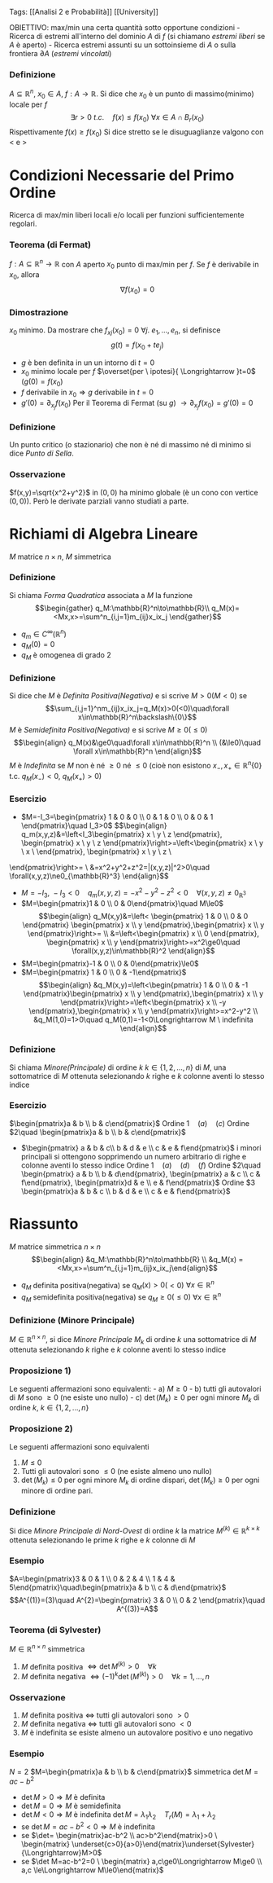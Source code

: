 Tags: [[Analisi 2 e Probabilità]] [[University]] 

OBIETTIVO: max/min una certa quantità sotto opportune condizioni
	- Ricerca di estremi all'interno del dominio $A$ di $f$ (si chiamano *estremi liberi* se $A$ è aperto)
	- Ricerca estremi assunti su un sottoinsieme di $A$ o sulla frontiera $\partial A$ (*estremi vincolati*) 
	
### Definizione
$A\subseteq\mathbb{R}^n$, $x_0\in A$, $f:A\to\mathbb{R}$. Si dice che $x_0$ è un punto di massimo(minimo) locale per $f$ $$\exists r>0 \ t.c.\quad f(x)\le f(x_0) \ \forall x\in A \cap B_r(x_0)$$
Rispettivamente $f(x)\ge f(x_0)$
Si dice stretto se le disuguaglianze valgono con $<$ e $>$

# Condizioni Necessarie del Primo Ordine
Ricerca di max/min liberi locali e/o locali per funzioni sufficientemente regolari.
### Teorema (di Fermat)
$f:A\subseteq\mathbb{R}^n\to\mathbb{R}$ con $A$ aperto $x_0$ punto di max/min per $f$. Se $f$ è derivabile in $x_0$, allora $$\nabla f(x_0)=0$$
### Dimostrazione 
$x_0$ minimo. Da mostrare che $f_{xj}(x_0)=0 \ \forall j$. $e_1,\ldots,e_n$, si definisce 
$$g(t)=f(x_0+te_j)$$
- $g$ è ben definita in un un intorno di $t=0$ 
- $x_0$ minimo locale per $f$ $\overset{per \ ipotesi}{ \Longrightarrow }t=0$ ($g(0)=f(x_0)$
- $f$ derivabile in $x_0\Longrightarrow g$ derivabile in $t=0$
- $g'(0)=\partial_{x_j}f(x_0)$
Per il Teorema di Fermat (su $g$) $\longrightarrow \partial_{x_j}f(x_0)=g'(0)=0$
### Definizione
Un punto critico (o stazionario) che non è né di massimo né di minimo si dice *Punto di Sella*.
### Osservazione
$f(x,y)=\sqrt{x^2+y^2}$ in $(0,0)$ ha minimo globale (è un cono con vertice $(0,0)$). Però le derivate parziali vanno studiati a parte.
# Richiami di Algebra Lineare
$M$ matrice $n\times n$, $M$ simmetrica
### Definizione
Si chiama *Forma Quadratica* associata a $M$ la funzione
$$\begin{gather}
q_M:\mathbb{R}^n\to\mathbb{R}\\
q_M(x)=<Mx,x>=\sum^n_{i,j=1}m_{ij}x_ix_j
\end{gather}$$
- $q_m\in C^{\infty}(\mathbb{R}^n)$
- $q_M(0)=0$
- $q_M$ è omogenea di grado $2$
### Definizione
Si dice che $M$ è *Definita Positiva(Negativa)* e si scrive $M>0$($M<0$) se
$$\sum_{i,j=1}^nm_{ij}x_ix_j=q_M(x)>0(<0)\quad\forall x\in\mathbb{R}^n\backslash\{0\}$$
$M$ è *Semidefinita Positiva(Negativa)* e si scrive $M\ge0$($\le0$)
$$\begin{align}
q_M(x)&\ge0\quad\forall x\in\mathbb{R}^n \\
(&\le0)\quad \forall x\in\mathbb{R}^n
\end{align}$$
$M$ è *Indefinita* se $M$ non è né $\ge 0$ né $\le0$ (cioè non esistono $x_-,x_+\in\mathbb{R}^n\{0\}$ t.c. $q_M(x_-)<0$, $q_M(x_+)>0$)
### Esercizio
- $M=-I_3=\begin{pmatrix} 1 & 0 & 0 \\ 0 & 1 & 0 \\ 0 & 0 & 1 \end{pmatrix}\quad I_3>0$
$$\begin{align}
q_m(x,y,z)&=\left<I_3\begin{pmatrix} x  \\
y \\
z
\end{pmatrix},
\begin{pmatrix}
x \\
y \\
z
\end{pmatrix}\right>=\left<\begin{pmatrix}
x \\
y \\
x \\
\end{pmatrix},
\begin{pmatrix}
x \\
y \\
z \\

\end{pmatrix}\right>= \\
&=x^2+y^2+z^2=|(x,y,z)|^2>0\quad \forall(x,y,z)\ne0_{\mathbb{R}^3}
\end{align}$$
- $M=-I_3, \ -I_3<0 \quad q_m(x,y,z)=-x^2-y^2-z^2<0\quad \forall(x,y,z)\ne0_{\mathbb{R}^3}$
- $M=\begin{pmatrix}1 & 0 \\ 0 & 0\end{pmatrix}\quad M\le0$
$$\begin{align}
q_M(x,y)&=\left< \begin{pmatrix}
1 & 0 \\
0 & 0
\end{pmatrix} \begin{pmatrix}
x \\
y
\end{pmatrix},\begin{pmatrix}
x \\
y
\end{pmatrix}\right>= \\
&=\left<\begin{pmatrix}
x \\
0
\end{pmatrix}, \begin{pmatrix}
x \\
y
\end{pmatrix}\right>=x^2\ge0\quad \forall(x,y,z)\in\mathbb{R}^2
\end{align}$$
- $M=\begin{pmatrix}-1 & 0 \\ 0 & 0\end{pmatrix}\le0$
- $M=\begin{pmatrix} 1 & 0 \\ 0 & -1\end{pmatrix}$
$$\begin{align}
&q_M(x,y)=\left<\begin{pmatrix}
1 & 0 \\
0 & -1
\end{pmatrix}\begin{pmatrix}
x \\
y
\end{pmatrix},\begin{pmatrix}
x \\
y
\end{pmatrix}\right>=\left<\begin{pmatrix}
x \\
-y
\end{pmatrix},\begin{pmatrix}
x \\
y
\end{pmatrix}\right>=x^2-y^2 \\
&q_M(1,0)=1>0\quad q_M(0,1)=-1<0\Longrightarrow M \ indefinita
\end{align}$$
### Definizione
Si chiama *Minore(Principale)* di ordine $k$ $k\in\{1,2,\ldots,n\}$ di $M$, una sottomatrice di $M$ ottenuta selezionando $k$ righe e $k$ colonne aventi lo stesso indice
### Esercizio
$\begin{pmatrix}a & b \\ b & c\end{pmatrix}$
Ordine $1\quad(a)\quad(c)$
Ordine $2\quad \begin{pmatrix}a & b \\ b & c\end{pmatrix}$
- $\begin{pmatrix} a & b & c\\ b & d & e \\ c & e & f\end{pmatrix}$ 
	i minori principali si ottengono sopprimendo un numero arbitrario di righe e colonne aventi lo stesso indice
Ordine $1\quad(a)\quad(d)\quad(f)$
Ordine $2\quad \begin{pmatrix} a & b \\ b & d\end{pmatrix}, \begin{pmatrix} a & c \\ c & f\end{pmatrix}, \begin{pmatrix}d & e \\ e & f\end{pmatrix}$
Ordine $3 \begin{pmatrix}a & b & c \\ b & d & e \\ c & e & f\end{pmatrix}$

# Riassunto
$M$ matrice simmetrica $n\times n$ 
$$\begin{align}
&q_M:\mathbb{R}^n\to\mathbb{R} \\
&q_M(x)
=<Mx,x>=\sum^n_{i,j=1}m_{ij}x_ix_j\end{align}$$
- $q_M$ definita positiva(negativa) se $q_M(x)>0$($<0$) $\forall x\in \mathbb{R}^n$ 
- $q_M$ semidefinita positiva(negativa) se $q_M\ge0$($\le0$) $\forall x\in\mathbb{R}^n$ 
### Definizione (Minore Principale)
$M\in\mathbb{R}^{n\times n}$, si dice *Minore Principale* $M_k$ di ordine $k$ una sottomatrice di $M$ ottenuta selezionando $k$ righe e $k$ colonne aventi lo stesso indice
### Proposizione 1)
Le seguenti affermazioni sono equivalenti:
	- a) $M\ge0$
	- b) tutti gli autovalori di $M$ sono $\ge0$ (ne esiste uno nullo)
	- c) $\det(M_k)\ge 0$ per ogni minore $M_k$ di ordine $k$, $k\in\{1,2,\ldots,n\}$
### Proposizione 2) 
Le seguenti affermazioni sono equivalenti
1) $M\le0$
2) Tutti gli autovalori sono $\le0$ (ne esiste almeno uno nullo)
3)   $\det(M_k)\le0$ per ogni minore $M_k$ di ordine dispari, $\det(M_k)\ge0$ per ogni minore di ordine pari.
### Definizione
Si dice *Minore Principale di Nord-Ovest* di ordine $k$ la matrice $M^{(k)}\in\mathbb{R}^{k\times k}$ ottenuta selezionando le prime $k$ righe e $k$ colonne di $M$
### Esempio
$A=\begin{pmatrix}3 & 0 & 1 \\ 0 & 2 & 4 \\ 1 & 4 & 5\end{pmatrix}\quad\begin{pmatrix}a & b \\ c & d\end{pmatrix}$
$$A^{(1)}=(3)\quad A^{2}=\begin{pmatrix}
3 & 0 \\
0 & 2
\end{pmatrix}\quad A^{(3)}=A$$
### Teorema (di Sylvester)
$M\in\mathbb{R}^{n\times n}$ simmetrica
1) $M$ definita positiva $\iff \det M^{(k)}>0\quad\forall k$
2) $M$ definita negativa $\iff(-1)^k\det(M^{(k)})>0\quad\forall k=1,\ldots,n$
### Osservazione
1)  $M$ definita positiva $\iff$ tutti gli autovalori sono $>0$
2) $M$ definita negativa $\iff$ tutti gli autovalori sono $<0$
2) $M$ è indefinita se esiste almeno un autovalore positivo e uno negativo
### Esempio
$N=2$ $M=\begin{pmatrix}a & b \\ b & c\end{pmatrix}$ simmetrica $\det M=ac-b^2$
- $\det M>0\Longrightarrow M$ è definita 
- $\det M=0\Longrightarrow M$ è semidefinita
-  $\det M<0\Longrightarrow M$ è indefinita
$\det M=\lambda_1\lambda_2\quad T_r(M)=\lambda_1+\lambda_2$
- se $\det M=ac-b^2<0\Longrightarrow M$ è indefinita
- se $\det= \begin{matrix}ac-b^2 \\ ac>b^2\end{matrix}>0 \ \begin{matrix} \underset{c>0}{a>0}\end{matrix}\underset{Sylvester}{\Longrightarrow}M>0$
- se $\det M=ac-b^2=0 \ \begin{matrix} a,c\ge0\Longrightarrow M\ge0 \\ a,c \le\Longrightarrow M\le0\end{matrix}$
### 